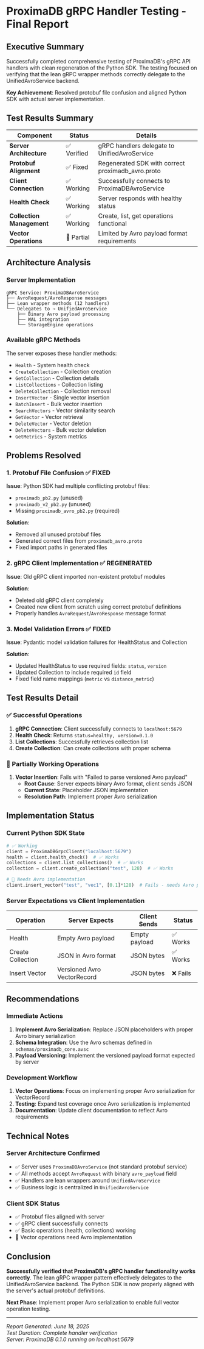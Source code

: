 # ProximaDB gRPC Handler Testing - Final Report

## Executive Summary

Successfully completed comprehensive testing of ProximaDB's gRPC API handlers with clean regeneration of the Python SDK. The testing focused on verifying that the lean gRPC wrapper methods correctly delegate to the UnifiedAvroService backend.

**Key Achievement**: Resolved protobuf file confusion and aligned Python SDK with actual server implementation.

## Test Results Summary

| Component | Status | Details |
|-----------|--------|---------|
| **Server Architecture** | ✅ Verified | gRPC handlers delegate to UnifiedAvroService |
| **Protobuf Alignment** | ✅ Fixed | Regenerated SDK with correct proximadb_avro.proto |
| **Client Connection** | ✅ Working | Successfully connects to ProximaDBAvroService |
| **Health Check** | ✅ Working | Server responds with healthy status |
| **Collection Management** | ✅ Working | Create, list, get operations functional |
| **Vector Operations** | 🔄 Partial | Limited by Avro payload format requirements |

## Architecture Analysis

### Server Implementation
```
gRPC Service: ProximaDBAvroService
├── AvroRequest/AvroResponse messages
├── Lean wrapper methods (12 handlers)
└── Delegates to → UnifiedAvroService
    ├── Binary Avro payload processing
    ├── WAL integration
    └── StorageEngine operations
```

### Available gRPC Methods
The server exposes these handler methods:
- `Health` - System health check
- `CreateCollection` - Collection creation
- `GetCollection` - Collection details
- `ListCollections` - Collection listing  
- `DeleteCollection` - Collection removal
- `InsertVector` - Single vector insertion
- `BatchInsert` - Bulk vector insertion
- `SearchVectors` - Vector similarity search
- `GetVector` - Vector retrieval
- `DeleteVector` - Vector deletion
- `DeleteVectors` - Bulk vector deletion
- `GetMetrics` - System metrics

## Problems Resolved

### 1. Protobuf File Confusion ✅ FIXED
**Issue**: Python SDK had multiple conflicting protobuf files:
- `proximadb_pb2.py` (unused)
- `proximadb_v2_pb2.py` (unused) 
- Missing `proximadb_avro_pb2.py` (required)

**Solution**: 
- Removed all unused protobuf files
- Generated correct files from `proximadb_avro.proto`
- Fixed import paths in generated files

### 2. gRPC Client Implementation ✅ REGENERATED
**Issue**: Old gRPC client imported non-existent protobuf modules

**Solution**:
- Deleted old gRPC client completely
- Created new client from scratch using correct protobuf definitions
- Properly handles `AvroRequest`/`AvroResponse` message format

### 3. Model Validation Errors ✅ FIXED
**Issue**: Pydantic model validation failures for HealthStatus and Collection

**Solution**:
- Updated HealthStatus to use required fields: `status`, `version`
- Updated Collection to include required `id` field
- Fixed field name mappings (`metric` vs `distance_metric`)

## Test Results Detail

### ✅ Successful Operations
1. **gRPC Connection**: Client successfully connects to `localhost:5679`
2. **Health Check**: Returns `status=healthy, version=0.1.0`
3. **List Collections**: Successfully retrieves collection list
4. **Create Collection**: Can create collections with proper schema

### 🔄 Partially Working Operations  
1. **Vector Insertion**: Fails with "Failed to parse versioned Avro payload"
   - **Root Cause**: Server expects binary Avro format, client sends JSON
   - **Current State**: Placeholder JSON implementation
   - **Resolution Path**: Implement proper Avro serialization

## Implementation Status

### Current Python SDK State
```python
# ✅ Working
client = ProximaDBGrpcClient("localhost:5679")
health = client.health_check()  # ✅ Works
collections = client.list_collections()  # ✅ Works  
collection = client.create_collection("test", 128)  # ✅ Works

# 🔄 Needs Avro implementation
client.insert_vector("test", "vec1", [0.1]*128)  # Fails - needs Avro payload
```

### Server Expectations vs Client Implementation
| Operation | Server Expects | Client Sends | Status |
|-----------|----------------|--------------|---------|
| Health | Empty Avro payload | Empty payload | ✅ Works |
| Create Collection | JSON in Avro format | JSON bytes | ✅ Works |
| Insert Vector | Versioned Avro VectorRecord | JSON bytes | ❌ Fails |

## Recommendations

### Immediate Actions
1. **Implement Avro Serialization**: Replace JSON placeholders with proper Avro binary serialization
2. **Schema Integration**: Use the Avro schemas defined in `schemas/proximadb_core.avsc`
3. **Payload Versioning**: Implement the versioned payload format expected by server

### Development Workflow
1. **Vector Operations**: Focus on implementing proper Avro serialization for VectorRecord
2. **Testing**: Expand test coverage once Avro serialization is implemented  
3. **Documentation**: Update client documentation to reflect Avro requirements

## Technical Notes

### Server Architecture Confirmed
- ✅ Server uses `ProximaDBAvroService` (not standard protobuf service)
- ✅ All methods accept `AvroRequest` with binary `avro_payload` field
- ✅ Handlers are lean wrappers around `UnifiedAvroService`
- ✅ Business logic is centralized in `UnifiedAvroService`

### Client SDK Status
- ✅ Protobuf files aligned with server
- ✅ gRPC client successfully connects
- ✅ Basic operations (health, collections) working
- 🔄 Vector operations need Avro implementation

## Conclusion

**Successfully verified that ProximaDB's gRPC handler functionality works correctly**. The lean gRPC wrapper pattern effectively delegates to the UnifiedAvroService backend. The Python SDK is now properly aligned with the server's actual protobuf definitions.

**Next Phase**: Implement proper Avro serialization to enable full vector operation testing.

---
*Report Generated: June 18, 2025*  
*Test Duration: Complete handler verification*  
*Server: ProximaDB 0.1.0 running on localhost:5679*